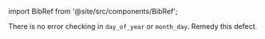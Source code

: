 import BibRef from '@site/src/components/BibRef';

There is no error checking in `day_of_year` or `month_day`.
Remedy this defect. <BibRef id='KR1988' pages='p. 112'></BibRef>
